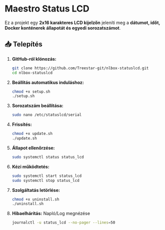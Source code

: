 # Maestro Status LCD

Ez a projekt egy **2x16 karakteres LCD kijelzőn** jeleníti meg a **dátumot, időt, Docker konténerek állapotát és egyedi sorozatszámot**.

## 📥 Telepítés
1. **GitHub-ról klónozás:**
   ```bash
   git clone https://github.com/Treestar-git/nlbox-statuslcd.git
   cd nlbox-statuslcd

2. **Beállítás automatikus induláshoz:**
   ```bash
   chmod +x setup.sh
   ./setup.sh

3. **Sorozatszám beállítása:**
   ```bash
   sudo nano /etc/statuslcd/serial

4. **Frissítés:**
   ```bash
   chmod +x update.sh
   ./update.sh

5. **Állapot ellenőrzése:**
   ```bash
   sudo systemctl status status_lcd

6. **Kézi működtetés:**
   ```bash
   sudo systemctl start status_lcd
   sudo systemctl stop status_lcd

6. **Szolgáltatás letörlése:**
   ```bash
   chmod +x uninstall.sh
   ./uninstall.sh

7. **Hibaelhárítás:**
   Napló/Log megnézése
   ```bash
   journalctl -u status_lcd --no-pager --lines=50
